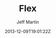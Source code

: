 ---
title: "Flex"
github: https://github.com/the-development/flex
demo: http://the-development.github.io/flex/
author: Jeff Martin

ssg:
  - Jekyll
cms:
  - No Cms
date: 2013-12-09T19:01:22Z
github_branch: master
description: "A responsive, flexible, Jekyll theme based on The Development's first design."
stale: true
---